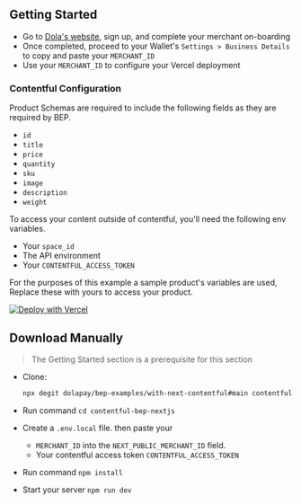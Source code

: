 ## Getting Started

- Go to [Dola's website](https://dola.me/), sign up, and complete your merchant on-boarding
- Once completed, proceed to your Wallet's `Settings > Business Details` to copy and paste your `MERCHANT_ID`
- Use your `MERCHANT_ID` to configure your Vercel deployment

### Contentful Configuration

Product Schemas are required to include the following fields as they are required by BEP.

- `id`
- `title`
- `price`
- `quantity`
- `sku`
- `image`
- `description`
- `weight`

To access your content outside of contentful, you'll need the following env variables.

- Your `space_id`
- The API environment
- Your `CONTENTFUL_ACCESS_TOKEN`

For the purposes of this example a sample product's variables are used, Replace these with yours to access your product.

[![Deploy with Vercel](https://vercel.com/button)](https://vercel.com/new/git/external?repository-url=https%3A%2F%2Fgithub.com%2Fdolapay%2Fbep-examples%2Ftree%2Fmain%2Fwith-next-contentful&env=NEXT_PUBLIC_MERCHANT_ID,CONTENTFUL_ACCESS_TOKEN&envDescription=Your%20merchant%20ID&envLink=https%3A%2F%2Fgithub.com%2Fdolapay%2Fbep-examples%2Ftree%2Fmain%2Fwith-graphcms-next%23getting-started&project-name=bep-next-contentful-starter&repo-name=BEP-contentful-next-starter)

## Download Manually

> The Getting Started section is a prerequisite for this section

- Clone:

  ```bash
  npx degit dolapay/bep-examples/with-next-contentful#main contentful-bep-nextjs
  ```

- Run command `cd contentful-bep-nextjs`
- Create a `.env.local` file. then paste your
  - `MERCHANT_ID` into the `NEXT_PUBLIC_MERCHANT_ID` field.
  - Your contentful access token `CONTENTFUL_ACCESS_TOKEN`
- Run command `npm install`
- Start your server `npm run dev`
